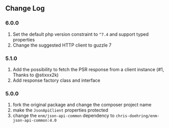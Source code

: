 ## Change Log

### 6.0.0
1. Set the default php version constraint to `^7.4` and support typed properties
1. Change the suggested HTTP client to guzzle 7

### 5.1.0
1. Add the possibility to fetch the PSR response from a client instance (#1, Thanks to @stixxx2k)
1. Add response factory class and interface

### 5.0.0
1. fork the original package and change the composer project name
1. make the `JsonApiClient` properties protected
1. change the `enm/json-api-common` dependency to `chris-doehring/enm-json-api-common:4.0`